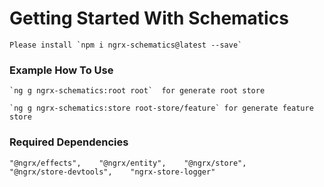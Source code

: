 # Getting Started With Schematics

    Please install `npm i ngrx-schematics@latest --save`

### Example How To Use
    `ng g ngrx-schematics:root root`  for generate root store
    
    `ng g ngrx-schematics:store root-store/feature` for generate feature store

### Required Dependencies
    "@ngrx/effects",    "@ngrx/entity",    "@ngrx/store",
    "@ngrx/store-devtools",    "ngrx-store-logger"
